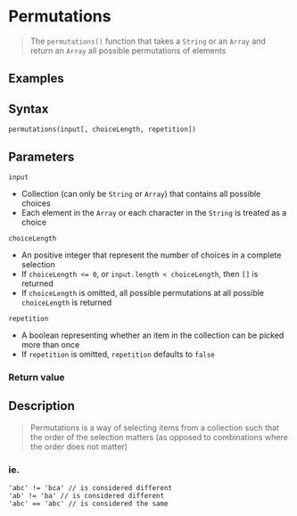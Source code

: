 # Permutations

> The `permutations()` function that takes a `String` or an `Array` and return an `Array` all possible permutations of elements

## Examples


## Syntax

```
permutations(input[, choiceLength, repetition])
```

## Parameters

`input`

* Collection (can only be `String` or `Array`) that contains all possible choices
* Each element in the `Array` or each character in the `String` is treated as a choice

`choiceLength`

* An positive integer that represent the number of choices in a complete selection
* If `choiceLength <= 0`, or `input.length < choiceLength`, then `[]` is returned
* If `choiceLength` is omitted, all possible permutations at all possible `choiceLength` is returned

`repetition`

* A boolean representing whether an item in the collection can be picked more than once
* If `repetition` is omitted, `repetition` defaults to `false`

### Return value

## Description

> Permutations is a way of selecting items from a collection such that the order of the selection matters (as opposed to combinations where the order does not matter)

### ie.

```
'abc' != 'bca' // is considered different
'ab' != 'ba' // is considered different 
'abc' == 'abc' // is considered the same
```


